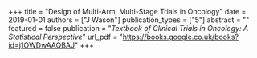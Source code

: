 +++
title = "Design of Multi-Arm, Multi-Stage Trials in Oncology"
date = 2019-01-01
authors = ["J Wason"]
publication_types = ["5"]
abstract = ""
featured = false
publication = "*Textbook of Clinical Trials in Oncology: A Statistical Perspective*"
url_pdf = "https://books.google.co.uk/books?id=j1OWDwAAQBAJ"
+++

